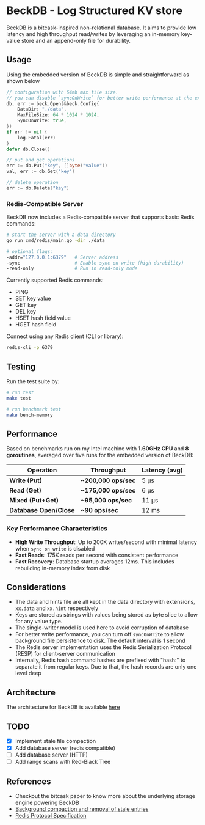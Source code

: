 # BeckDB - Log Structured KV store

BeckDB is a bitcask-inspired non-relational database. It aims to provide low latency and high throughput read/writes by leveraging an in-memory key-value store and an append-only file for durability.

## Usage

Using the embedded version of BeckDB is simple and straightforward as shown below

```go
// configuration with 64mb max file size.
// you can disable `syncOnWrite` for better write performance at the expense of strong durability
db, err := beck.Open(&beck.Config{
    DataDir: "./data",
    MaxFileSize: 64 * 1024 * 1024,
    SyncOnWrite: true,
})
if err != nil {
    log.Fatal(err)
}
defer db.Close()

// put and get operations
err := db.Put("key", []byte("value"))
val, err := db.Get("key")

// delete operation
err := db.Delete("key")
```

### Redis-Compatible Server

BeckDB now includes a Redis-compatible server that supports basic Redis commands:

```bash
# start the server with a data directory
go run cmd/redis/main.go -dir ./data

# optional flags:
-addr="127.0.0.1:6379"   # Server address
-sync                    # Enable sync on write (high durability)
-read-only               # Run in read-only mode
```

Currently supported Redis commands:

-   PING
-   SET key value
-   GET key
-   DEL key
-   HSET hash field value
-   HGET hash field

Connect using any Redis client (CLI or library):

```bash
redis-cli -p 6379
```

## Testing

Run the test suite by:

```bash
# run test
make test

# run benchmark test
make bench-memory
```

## Performance

Based on benchmarks run on my Intel machine with **1.60GHz CPU** and **8 goroutines**, averaged over five runs for the embedded version of BeckDB:

| Operation               | Throughput           | Latency (avg) |
| ----------------------- | -------------------- | ------------- |
| **Write (Put)**         | **~200,000 ops/sec** | 5 μs          |
| **Read (Get)**          | **~175,000 ops/sec** | 6 μs          |
| **Mixed (Put+Get)**     | **~95,000 ops/sec**  | 11 μs         |
| **Database Open/Close** | **~90 ops/sec**      | 12 ms         |

### Key Performance Characteristics

-   **High Write Throughput**: Up to 200K writes/second with minimal latency when `sync on write` is disabled
-   **Fast Reads**: 175K reads per second with consistent performance
-   **Fast Recovery**: Database startup averages 12ms. This includes rebuilding in-memory index from disk

## Considerations

-   The data and hints file are all kept in the data directory with extensions, `xx.data` and `xx.hint` respectively
-   Keys are stored as strings with values being stored as byte slice to allow for any value type.
-   The single-writer model is used here to avoid corruption of database
-   For better write performance, you can turn off `syncOnWrite` to allow background file persistence to disk. The default interval is 1 second
-   The Redis server implementation uses the Redis Serialization Protocol (RESP) for client-server communication
-   Internally, Redis hash command hashes are prefixed with "hash:" to separate it from regular keys. Due to that, the hash records are only one level deep

## Architecture

The architecture for BeckDB is available [here](./architecture.png)

## TODO

-   [x] Implement stale file compaction
-   [x] Add database server (redis compatible)
-   [ ] Add database server (HTTP)
-   [ ] Add range scans with Red-Black Tree

## References

-   Checkout the bitcask paper to know more about the underlying storage engine powering BeckDB
-   [Background compaction and removal of stale entries](https://topic.alibabacloud.com/a/implementation-of-the-bitcask-storage-model-merge-and-hint-files_8_8_31516931.html)
-   [Redis Protocol Specification](https://redis.io/docs/reference/protocol-spec/)
